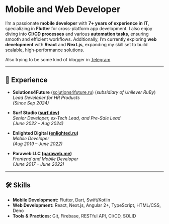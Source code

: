 # Mobile and Web Developer

I’m a passionate **mobile developer** with **7+ years of experience in IT**, specializing in **Flutter** for cross-platform app development. I also enjoy diving into **CI/CD processes** and various **automation tasks**, ensuring smooth and efficient workflows. Additionally, I’m currently exploring **web development** with **React** and **Next.js**, expanding my skill set to build scalable, high-performance solutions.

Also trying to be some kind of blogger in [Telegram](https://t.me/plastic_spraying)

---

## 📂 Experience

- **Solutions4Future** ([solutions4future.ru](https://solutions4future.ru)) (*subsidiary of Unilever RuBy*)  
  *Lead Developer for HR Products*  
  *(Since Sep 2024)*

- **Surf Studio ([surf.dev](https://surf.dev))**  
  *Senior Developer, ex-Tech Lead, and Pre-Sale Lead*  
  *(June 2022 – Aug 2024)*

- **Enlighted Digital ([enlighted.ru](https://enlighted.ru))**  
  *Mobile Developer*  
  *(Aug 2019 – June 2022)*

- **Paraweb LLC ([paraweb.me](https://paraweb.me))**  
  *Frontend and Mobile Developer*  
  *(June 2017 – June 2022)*

---

## 🛠️ Skills

- **Mobile Development:** Flutter, Dart, Swift/Kotlin  
- **Web Development:** React, Next.js, Angular 2+, TypeScript, HTML/CSS, Deno  
- **Tools & Practices:** Git, Firebase, RESTful API, CI/CD, SOLID  
